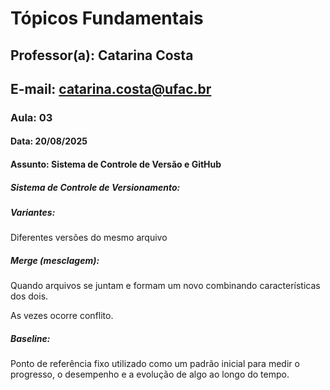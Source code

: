 # **Tópicos Fundamentais**

## **Professor(a):** Catarina Costa

## **E-mail:** catarina.costa@ufac.br



### **Aula:** 03

#### **Data:** 20/08/2025

#### **Assunto:** Sistema de Controle de Versão e GitHub



##### Sistema de Controle de Versionamento:

##### Variantes:

Diferentes versões do mesmo arquivo

##### Merge (mesclagem):

Quando arquivos se juntam e formam um novo combinando características dos dois.

As vezes ocorre conflito.

##### Baseline: 

Ponto de referência fixo utilizado como um padrão inicial para medir o progresso, o desempenho e a evolução de algo ao longo do tempo.


